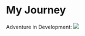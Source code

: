 # My Journey
Adventure in Development:
<a href="#"> <img src="https://skillicons.dev/icons?i=python,js,react,nodejs,express,mongodb,sass,tailwind,htmx,git,vim,theme=dark"/> </a>
 <br />
<!-- Proudly created with GPRM ( https://gprm.itsvg.in ) -->
